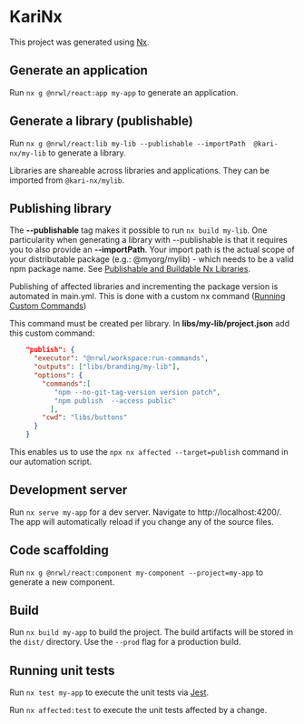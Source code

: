 

# KariNx

This project was generated using [Nx](https://nx.dev).

## Generate an application

Run `nx g @nrwl/react:app my-app` to generate an application.

## Generate a library (publishable)

Run `nx g @nrwl/react:lib my-lib --publishable --importPath  @kari-nx/my-lib` to generate a library.

Libraries are shareable across libraries and applications. They can be imported from `@kari-nx/mylib`.

## Publishing library

The __--publishable__ tag makes it possible to run `nx build my-lib`. One particularity when generating a library with --publishable is that it requires you to also provide an __--importPath__. Your import path is the actual scope of your distributable package (e.g.: @myorg/mylib) - which needs to be a valid npm package name. See [Publishable and Buildable Nx Libraries](https://nx.dev/structure/buildable-and-publishable-libraries).

Publishing of affected libraries and incrementing the package version is automated in main.yml. This is done with a custom nx command ([Running Custom Commands](https://nx.dev/executors/run-commands-builder))

This command must be created per library. In __libs/my-lib/project.json__ add this custom command:

```json
    "publish": {
      "executor": "@nrwl/workspace:run-commands",
      "outputs": ["libs/branding/my-lib"],
      "options": {
        "commands":[
           "npm --no-git-tag-version version patch",
           "npm publish  --access public"
          ],
        "cwd": "libs/buttons"
      }
    }
```

This enables us to use the `npx nx affected --target=publish` command in our automation script.




## Development server

Run `nx serve my-app` for a dev server. Navigate to http://localhost:4200/. The app will automatically reload if you change any of the source files.

## Code scaffolding

Run `nx g @nrwl/react:component my-component --project=my-app` to generate a new component.

## Build

Run `nx build my-app` to build the project. The build artifacts will be stored in the `dist/` directory. Use the `--prod` flag for a production build.

## Running unit tests

Run `nx test my-app` to execute the unit tests via [Jest](https://jestjs.io).

Run `nx affected:test` to execute the unit tests affected by a change.